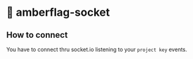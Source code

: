 # 💛 amberflag-socket

## How to connect

You have to connect thru socket.io listening to your `project key` events.
